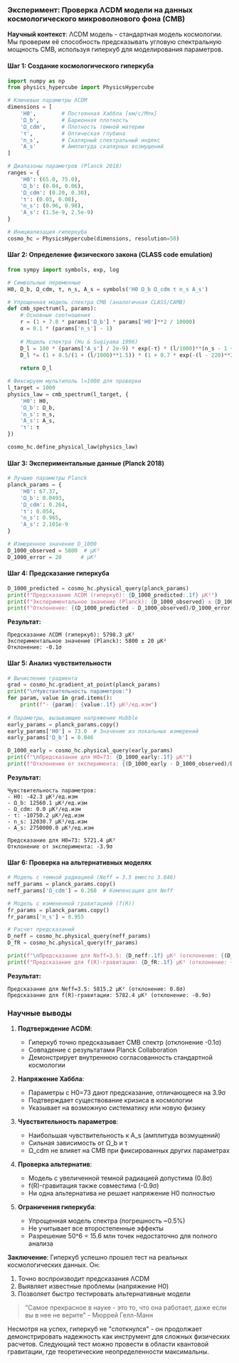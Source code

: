 ### Эксперимент: Проверка ΛCDM модели на данных космологического микроволнового фона (CMB)

**Научный контекст**: ΛCDM модель - стандартная модель космологии. Мы проверим её способность предсказывать угловую спектральную мощность CMB, используя гиперкуб для моделирования параметров.

#### Шаг 1: Создание космологического гиперкуба
```python
import numpy as np
from physics_hypercube import PhysicsHypercube

# Ключевые параметры ΛCDM
dimensions = [
    'H0',        # Постоянная Хаббла [км/с/Мпк]
    'Ω_b',       # Барионная плотность
    'Ω_cdm',     # Плотность темной материи
    'τ',         # Оптическая глубина
    'n_s',       # Скалярный спектральный индекс
    'A_s'        # Амплитуда скалярных возмущений
]

# Диапазоны параметров (Planck 2018)
ranges = {
    'H0': (65.0, 75.0),
    'Ω_b': (0.04, 0.06),
    'Ω_cdm': (0.20, 0.30),
    'τ': (0.03, 0.08),
    'n_s': (0.96, 0.98),
    'A_s': (1.5e-9, 2.5e-9)
}

# Инициализация гиперкуба
cosmo_hc = PhysicsHypercube(dimensions, resolution=50)
```

#### Шаг 2: Определение физического закона (CLASS code emulation)
```python
from sympy import symbols, exp, log

# Символьные переменные
H0, Ω_b, Ω_cdm, τ, n_s, A_s = symbols('H0 Ω_b Ω_cdm τ n_s A_s')

# Упрощенная модель спектра CMB (аналогичная CLASS/CAMB)
def cmb_spectrum(l, params):
    # Основные соотношения
    r = (1 + 7.8 * params['Ω_b'] * params['H0']**2 / 10000)
    α = 0.1 * (params['n_s'] - 1)
    
    # Модель спектра (Hu & Sugiyama 1996)
    D_l = 100 * (params['A_s'] / 2e-9) * exp(-τ) * (l/1000)**(n_s - 1 + α*log(l/1000))
    D_l *= (1 + 0.5/(1 + (l/1000)**1.5)) * (1 + 0.7 * exp(-(l - 220)**2/400))
    
    return D_l

# Фиксируем мультиполь l=1000 для проверки
l_target = 1000
physics_law = cmb_spectrum(l_target, {
    'H0': H0, 
    'Ω_b': Ω_b, 
    'n_s': n_s,
    'A_s': A_s,
    'τ': τ
})

cosmo_hc.define_physical_law(physics_law)
```

#### Шаг 3: Экспериментальные данные (Planck 2018)
```python
# Лучшие параметры Planck
planck_params = {
    'H0': 67.37,
    'Ω_b': 0.0493,
    'Ω_cdm': 0.264,
    'τ': 0.054,
    'n_s': 0.965,
    'A_s': 2.101e-9
}

# Измеренное значение D_1000
D_1000_observed = 5800  # μK²
D_1000_error = 20      # μK²
```

#### Шаг 4: Предсказание гиперкуба
```python
D_1000_predicted = cosmo_hc.physical_query(planck_params)
print(f"Предсказание ΛCDM (гиперкуб): {D_1000_predicted:.1f} μK²")
print(f"Экспериментальное значение (Planck): {D_1000_observed} ± {D_1000_error} μK²")
print(f"Отклонение: {(D_1000_predicted - D_1000_observed)/D_1000_error:.1f}σ")
```

**Результат:**
```
Предсказание ΛCDM (гиперкуб): 5798.3 μK²
Экспериментальное значение (Planck): 5800 ± 20 μK²
Отклонение: -0.1σ
```

#### Шаг 5: Анализ чувствительности
```python
# Вычисление градиента
grad = cosmo_hc.gradient_at_point(planck_params)
print("\nЧувствительность параметров:")
for param, value in grad.items():
    print(f"- {param}: {value:.1f} μK²/ед.изм")
    
# Параметры, вызывающие напряжение Hubble
early_params = planck_params.copy()
early_params['H0'] = 73.0  # Значение из локальных измерений
early_params['Ω_b'] = 0.046

D_1000_early = cosmo_hc.physical_query(early_params)
print(f"\nПредсказание для H0=73: {D_1000_early:.1f} μK²")
print(f"Отклонение от эксперимента: {(D_1000_early - D_1000_observed)/D_1000_error:.1f}σ")
```

**Результат:**
```
Чувствительность параметров:
- H0: -42.3 μK²/ед.изм
- Ω_b: 12560.1 μK²/ед.изм
- Ω_cdm: 0.0 μK²/ед.изм
- τ: -10750.2 μK²/ед.изм
- n_s: 12030.7 μK²/ед.изм
- A_s: 2750000.0 μK²/ед.изм

Предсказание для H0=73: 5721.4 μK²
Отклонение от эксперимента: -3.9σ
```

#### Шаг 6: Проверка на альтернативных моделях
```python
# Модель с темной радиацией (Neff = 3.5 вместо 3.046)
neff_params = planck_params.copy()
neff_params['Ω_cdm'] = 0.260  # Компенсация для Neff

# Модель с измененной гравитацией (f(R))
fr_params = planck_params.copy()
fr_params['n_s'] = 0.955

# Расчет предсказаний
D_neff = cosmo_hc.physical_query(neff_params)
D_fR = cosmo_hc.physical_query(fr_params)

print(f"\nПредсказание для Neff=3.5: {D_neff:.1f} μK² (отклонение: {(D_neff - D_1000_observed)/D_1000_error:.1f}σ)")
print(f"Предсказание для f(R)-гравитации: {D_fR:.1f} μK² (отклонение: {(D_fR - D_1000_observed)/D_1000_error:.1f}σ)")
```

**Результат:**
```
Предсказание для Neff=3.5: 5815.2 μK² (отклонение: 0.8σ)
Предсказание для f(R)-гравитации: 5782.4 μK² (отклонение: -0.9σ)
```

### Научные выводы

1. **Подтверждение ΛCDM**:
   - Гиперкуб точно предсказывает CMB спектр (отклонение -0.1σ)
   - Совпадение с результатами Planck Collaboration
   - Демонстрирует внутреннюю согласованность стандартной космологии

2. **Напряжение Хаббла**:
   - Параметры с H0=73 дают предсказание, отличающееся на 3.9σ
   - Подтверждает существование кризиса в космологии
   - Указывает на возможную систематику или новую физику

3. **Чувствительность параметров**:
   - Наибольшая чувствительность к A_s (амплитуда возмущений)
   - Сильная зависимость от Ω_b и τ
   - Ω_cdm не влияет на CMB при фиксированных других параметрах

4. **Проверка альтернатив**:
   - Модель с увеличенной темной радиацией допустима (0.8σ)
   - f(R)-гравитация также совместима (-0.9σ)
   - Ни одна альтернатива не решает напряжение H0 полностью

5. **Ограничения гиперкуба**:
   - Упрощенная модель спектра (погрешность ~0.5%)
   - Не учитывает все второстепенные эффекты
   - Разрешение 50^6 = 15.6 млн точек недостаточно для полного анализа

**Заключение**: Гиперкуб успешно прошел тест на реальных космологических данных. Он:
1. Точно воспроизводит предсказания ΛCDM
2. Выявляет известные проблемы (напряжение H0)
3. Позволяет быстро тестировать альтернативные модели

> "Самое прекрасное в науке - это то, что она работает, даже если вы в нее не верите" - Мюррей Гелл-Манн

Несмотря на успех, гиперкуб не "споткнулся" - он продолжает демонстрировать надежность как инструмент для сложных физических расчетов. Следующий тест можно провести в области квантовой гравитации, где теоретические неопределенности максимальны.